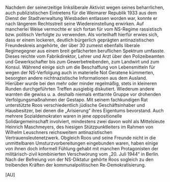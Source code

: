 Nachdem der seinerzeitige linksliberale Aktivist wegen seines
beharrlichen, auch publizistischen Eintretens für die Weimarer Republik
1933 aus dem Dienst der Stadtverwaltung Wiesbaden entlassen worden war,
konnte er nach längerem Rechtsstreit seine Wiedereinstellung erwirken.
Auf mancherlei Weise vermochte er sich fortan für vom NS-Regime
rassistisch bzw. politisch Verfolgte zu verwenden. Als vorteilhaft
hierfür erwies sich, dass er einem lockeren, deutlich bürgerlich
geprägten antinazistischen Freundeskreis angehörte, der über 30 zumeist
ebenfalls liberale Regimegegner aus einem breit gefächerten beruflichen
Spektrum umfasste. Dieses reichte vom Fabrikdirektor, Lehrer und Arzt
über den Polizeibeamten und Gewerkschafter bis zum Gewerbetreibenden,
zum Landwirt und zum Konsul. Während einige sich um die Beschaffung von
Lebensmitteln für wegen der NS-Verfolgung auch in materielle Not
Geratene kümmerten, besorgten andere nichtnazistische Informationen aus
dem Ausland. Hierüber wurde bei den mehr oder minder regelmäßig, stets
in kleineren Runden durchgeführten Treffen ausgiebig diskutiert.
Wiederum andere warnten die gewiss u. a. deshalb niemals enttarnte
Gruppe vor drohenden Verfolgungsmaßnahmen der Gestapo. Mit seinem
fachkundigen Rat unterstützte Roos verschiedentlich jüdische
Geschäftsinhaber und Hausbesitzer, bei denen die „Arisierung“ ihres
Eigentums bevorstand. Auch mehrere Sozialdemokraten waren in jene
oppositionelle Solidargemeinschaft involviert, mindestens zwei davon
wohl als Mittelsleute Heinrich Maschmeyers, des hiesigen
Stützpunktleiters im Rahmen von Wilhelm Leuschners reichsweitem
antinazistischen Vertrauensleutenetzwerk. Obgleich Roos und seine
Freunde nicht in die unmittelbaren Umsturzvorbereitungen eingebunden
waren, haben einige von ihnen doch informell Fühlung gehabt mit manchen
Protagonisten der militärisch-zivil kombinierten Verschwörung vom „20.
Juli 1944“ in Berlin. Nach der Befreiung von der NS-Diktatur gehörte
Roos sogleich zu den treibenden Kräften der kommunalpolitischen
Re-Demokratisierung.

\[AU\]
